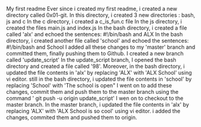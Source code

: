 My first readme
Ever since i created my first readme, i created a new directory called 0x01-git.
In this directory, i created 3 new directories : bash, js and c 
In the c directory, i created a c_is_fun.c file
In the js directory, i created the files main.js and index.js
In the bash directory, i created a file called 'alx' and echoed the sentences: #!/bin/bash and ALX
In the bash directory, i created another file called 'school' and echoed the sentences: #!/bin/bash and School
I added all these changes to my 'master' branch and committed them, finally pushing them to Github.
I created a new branch called 'update_script'
In the update_script branch, I opened the bash directory and created a file called '98'.
Moreover, in the bash directory, i updated the file contents in 'alx' by replacing 'ALX' with 'ALX School' using vi editor.
still in the bash directory, i updated the file contents in 'school' by replacing 'School' with 'The school is open"
I went on to add these changes, commit them and push them to the master branch using the command ' git push -u origin update_script'
I wen on to checkout to the master branch.
In the master branch, i updated the file contents in 'alx' by replacing 'ALX' with 'ALX School is so cool' using vi editor.
i added the changes, commited them and pushed them to origin. 
